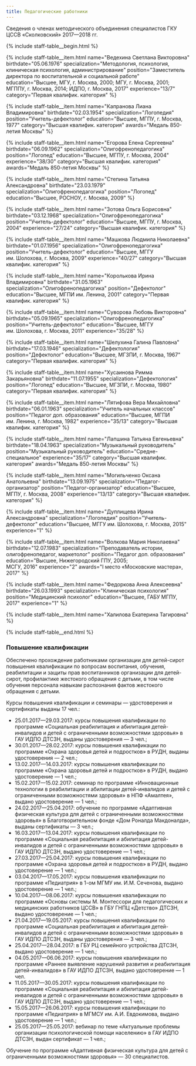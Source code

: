 ```yaml
---
title: Педагогические работники
---
```



Сведения о членах методического объединения специалистов ГКУ ЦССВ «Сколковский» 2017—2018 гг.

{% include staff-table__begin.html %}

{% include staff-table__item.html
    name="Ведехина Светлана Викторовна"
    birthdate="05.06.1976"
    specialization="Методология, психология, клиническая&nbsp;психология, администрирование"
    position="Заместитель директора по&nbsp;воспитательной и&nbsp;социальной работе"
    education="<nobr>Высшее, МГУ, г. Москва, 2000;</nobr> <nobr>МГУ, г. Москва, 2001;</nobr> <nobr>МГППУ, г. Москва, 2014;</nobr> <nobr>ИДПО, г. Москва, 2017</nobr>"
    experience="13/7"
    category="Первая квалифик. категория"
%}

{% include staff-table__item.html
    name="Капранова Лиана Владимировна"
    birthdate="02.03.1954"
    specialization="Логопедия"
    position="Учитель-дефектолог"
    education="Высшее, МГПУ, г. Москва, 1977"
    category="Высшая квалифик. категория"
    awards="Медаль 850-летия Москвы"
%}

{% include staff-table__item.html
    name="Егорова Елена Сергеевна"
    birthdate="06.09.1962"
    specialization="Олигофренопедагогика"
    position="Логопед"
    education="Высшее, МГПУ, г. Москва, 2004"
    experience="38/30"
    category="Высшая квалифик. категория"
    awards="Медаль 850-летия Москвы"
%}

{% include staff-table__item.html 
    name="Степина Татьяна Александровна"
    birthdate="23.03.1979" 
    specialization="Олигофренопедагогика"
    position="Логопед"
    education="Высшее, РОСНОУ, г. Москва, 2009"
%}

{% include staff-table__item.html
    name="Зотова Ольга Борисовна"
    birthdate="03.12.1968"
    specialization="Олигофренопедагогика"
    position="Учитель-дефектолог"
    education="Высшее, МГПУ, г. Москва, 2004"
    experience="27/24"
    category="Высшая квалифик. категория"
%}

{% include staff-table__item.html
    name="Машкова Людмила Николаевна"
    birthdate="01.07.1956"
    specialization="Олигофренопедагогика"
    position="Учитель-дефектолог"
    education="Высшее, МГГУ им. Шолохова, г. Москва, 2009"
    experience="40/27"
    category="Высшая квалифик. категория"
%}

{% include staff-table__item.html
    name="Королькова Ирина Владимировна"
    birthdate="31.05.1963"
    specialization="Олигофренопедагогика"
    position="Дефектолог"
    education="Высшее, МГПИ им. Ленина, 2001"
    category="Первая квалифик. категория"
%}

{% include staff-table__item.html
    name="Суворова Любовь Викторовна"
    birthdate="05.09.1965"
    specialization="Олигофренопедагогика"
    position="Учитель-дефектолог"
    education="Высшее, МГГУ им. Шолохова, г. Москва, 2011"
    experience="35/28"
%}

{% include staff-table__item.html
    name="Шелухина Галина Павловна"
    birthdate="17.03.1946"
    specialization="Дефектология"
    position="Дефектолог"
    education="Высшее, МГЗПИ, г. Москва, 1967"
    category="Первая квалифик. категория"
%}

{% include staff-table__item.html
    name="Хусаинова Римма Закарьяновна"
    birthdate="11.07.1955"
    specialization="Дефектология"
    position="Логопед"
    education="Высшее, МГЗПИ, г. Москва, 1980"
    category="Первая квалифик. категория"
%}

{% include staff-table__item.html
    name="Лятифова Вера Михайловна"
    birthdate="06.01.1963"
    specialization="Учитель начальных классов"
    position="Педагог доп. образования"
    education="Высшее, МГПИ им. Ленина, г. Москва, 1982"
    experience="35/13"
    category="Высшая квалифик. категория"
%}

{% include staff-table__item.html
    name="Лапшина Татьяна Евгеньевна"
    birthdate="18.04.1963"
    specialization="Музыкальный руководитель"
    position="Музыкальный руководитель"
    education="Средне-специальное"
    experience="35/17"
    category="Высшая квалифик. категория"
    awards="Медаль 850-летия Москвы"
%}

{% include staff-table__item.html
    name="Могильченко Оксана Анатольевна"
    birthdate="13.09.1975"
    specialization="Педагог-организатор"
    position="Педагог-организатор"
    education="Высшее, МГПУ, г. Москва, 2008"
    experience="13/13"
    category="Высшая квалифик. категория"
%}

{% include staff-table__item.html
    name="Дуплищева Ирина Александровна"
    specialization="Логопедия"
    position="Учитель-дефектолог"
    education="Высшее, МГГУ им. Шолохова, г. Москва, 2015"
    experience="1"
%}

{% include staff-table__item.html
    name="Волкова Мария Николаевна"
    birthdate="12.07.1983"
    specialization="Преподаватель истории, олигофренопедагог, маркетолог"
    position="Педагог доп. образования"
    education="Высшее, Нижегородский ГПУ, 2005;<br>МСГУ, 2016"
    experience="2"
    awards="I место «Московские мастера», 2017"
%}

{% include staff-table__item.html
    name="Федоркова Анна Алексеевна"
    birthdate="26.03.1993"
    specialization="Клиническая психология"
    position="Медицинский психолог"
    education="Высшее, ГАБУ МГПУ, 2017"
    experience="1"
%}

{% include staff-table__item.html
    name="Халилова Екатерина Тагировна"
%}

{% include staff-table__end.html %}


### Повышение квалификации

Обеспечено прохождение работниками организации для детей-сирот повышения квалификации по вопросам воспитания, обучения,
реабилитации и защиты прав воспитанников организации для детей-сирот, профилактике жестокого обращения с детьми, в том
числе обучения персонала навыкам распознания фактов жестокого обращения с детьми.

Курсы повышения квалификации и семинары — удостоверения и сертификаты выданы 17 чел.:
* 25.01.2017—29.03.2017: курсы повышения квалификации по программе «Социальная реабилитация и абилитация детей-инвалидов и детей с ограниченными возможностями здоровья» в ГАУ ИДПО ДТСЗН, выданы удостоверения — 3 чел.;
* 30.01.2017—28.02.2017: курсы повышения квалификации по программе «Охрана здоровья детей и подростков» в РУДН, выданы удостоверения — 2 чел.;
* 13.02.2017—14.03.2017: курсы повышения квалификации по программе «Охрана здоровья детей и подростков» в РУДН, выдано удостоверение — 1 чел.;
* 15.02.2017—15.02.2017: семинар по программе «Инновационные технологии в реабилитации и абилитации детей-инвалидов и детей с ограниченными возможностями здоровья» в НПФ «Амалтея», выдано удостоверение — 1 чел.; 
* 24.02.2017—25.04.2017: обучение по программе «Адаптивная физическая культура для детей с ограниченными возможностями здоровья» в Благотворительном фонде «Дом Роналда Макдоналда», выданы сертификаты — 3 чел.;
* 16.03.2017—13.04.2017: курсы повышения квалификации по программе «Социальная реабилитация и абилитация детей-инвалидов и детей с ограниченными возможностями здоровья» в ГАУ ИДПО ДТСЗН, выдано удостоверение — 1 чел.;
* 27.03.2017—25.04.2017: курсы повышения квалификации по программе «Охрана здоровья детей и подростков» в РУДН, выдано удостоверение — 1 чел.;
* 03.04.2017—17.05.2017: курсы повышения квалификации по программе «Педиатрия» в 1-ом МГМУ им. И.М. Сеченова, выдано удостоверение — 1 чел.;
* 10.04.2017—08.06.2017: курсы повышения квалификации по программе «Основы системы М. Монтессори для педагогических и медицинских работников ЦССВ» в ГБУ ГНПЦ «Детство» ДТСЗН, выдано удостоверение — 1 чел.;
* 21.04.2017—19.05.2017: курсы повышения квалификации по программе «Социальная реабилитация и абилитация детей-инвалидов и детей с ограниченными возможностями здоровья» в ГАУ ИДПО ДТСЗН, выданы удостоверения — 3 чел.;
* 25.04.2017—28.04.2017: в ГБУ РЦ семейного устройства ДТСЗН, выдано удостоверение — 1 чел.;
* 04.05.2017—06.06.2017: курсы повышения квалификации по программе «Раннее выявление нарушений развития и реабилитация детей-инвалидов» в ГАУ ИДПО ДТСЗН, выдано удостоверение — 1 чел.
* 11.05.2017—30.05.2017: курсы повышения квалификации по программе «Социальная реабилитация и абилитация детей-инвалидов и детей с ограниченными возможностями здоровья» в ГАУ ИДПО ДТСЗН, выдано удостоверение — 1 чел.;
* 15.05.2017—26.06.2017: курсы повышения квалификации по программе «Педиатрия» в МГМСУ им. А.И. Евдокимова, выдано удостоверение — 1 чел.;
* 25.05.2017—25.05.2017: вебинар по теме «Актуальные проблемы организации психологической помощи населению» в ГАУ ИДПО ДТСЗН, выдан сертификат — 1 чел.;

Обучение по программе «Адаптивная физическая культура для детей с ограниченными возможностями здоровья» — 30 специалистов.
